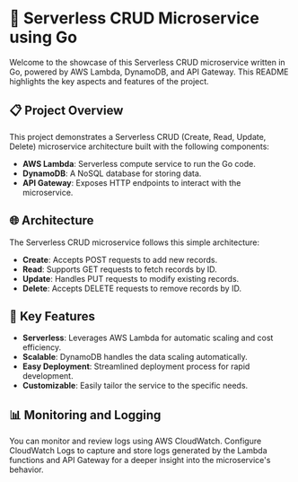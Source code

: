 # 🚀 Serverless CRUD Microservice using Go

Welcome to the showcase of this Serverless CRUD microservice written in Go, powered by AWS Lambda, DynamoDB, and API Gateway. This README highlights the key aspects and features of the project.

## 📋 Project Overview

This project demonstrates a Serverless CRUD (Create, Read, Update, Delete) microservice architecture built with the following components:

- **AWS Lambda**: Serverless compute service to run the Go code.
- **DynamoDB**: A NoSQL database for storing data.
- **API Gateway**: Exposes HTTP endpoints to interact with the microservice.

## 🌐 Architecture

The Serverless CRUD microservice follows this simple architecture:

- **Create**: Accepts POST requests to add new records.
- **Read**: Supports GET requests to fetch records by ID.
- **Update**: Handles PUT requests to modify existing records.
- **Delete**: Accepts DELETE requests to remove records by ID.

## 🚀 Key Features

- **Serverless**: Leverages AWS Lambda for automatic scaling and cost efficiency.
- **Scalable**: DynamoDB handles the data scaling automatically.
- **Easy Deployment**: Streamlined deployment process for rapid development.
- **Customizable**: Easily tailor the service to the specific needs.

## 📊 Monitoring and Logging

You can monitor and review logs using AWS CloudWatch. Configure CloudWatch Logs to capture and store logs generated by the Lambda functions and API Gateway for a deeper insight into the microservice's behavior.